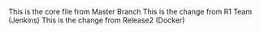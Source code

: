 This is the core file from Master Branch
This is the change from R1 Team (Jenkins)
This is the change from Release2 (Docker)
